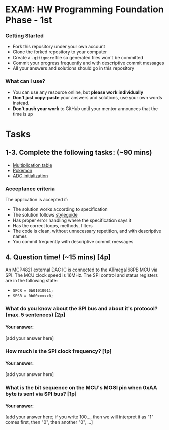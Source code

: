 # EXAM: HW Programming Foundation Phase - 1st

### Getting Started
 - Fork this repository under your own account
 - Clone the forked repository to your computer
 - Create a `.gitignore` file so generated files won't be committed
 - Commit your progress frequently and with descriptive commit messages
 - All your answers and solutions should go in this repository

### What can I use?
- You can use any resource online, but **please work individually**
- **Don't just copy-paste** your answers and solutions, use your own words instead.
- **Don't push your work** to GitHub until your mentor announces that the time is up

# Tasks
## 1-3. Complete the following tasks: (~90 mins)
- [Multiplication table](multiplication/algorithm.c)
- [Pokemon](pokemon/pokemon.c)
- [ADC initialization](ADC/init.c)

### Acceptance criteria
The application is accepted if:
- The solution works according to specification
- The solution follows [styleguide](https://github.com/greenfox-academy/totoro-syllabus/blob/master/STYLEGUIDE.md)
- Has proper error handling where the specification says it
- Has the correct loops, methods, filters
- The code is clean, without unnecessary repetition, and with descriptive names
- You commit frequently with descriptive commit messages

## 4. Question time! (~15 mins) [4p]

An MCP4821 external DAC IC is connected to the ATmega168PB MCU via SPI.
The MCU clock speed is 16MHz. The SPI control and status registers are in the following state:
- `SPCR = 0b01010011;`
- `SPSR = 0b00xxxxx0;`

### What do you know about the SPI bus and about it's protocol? (max. 5 sentences) [2p]
#### Your answer:
[add your answer here]

### How much is the SPI clock frequency? [1p]
#### Your answer:
[add your answer here]

### What is the bit sequence on the MCU's MOSI pin when 0xAA byte is sent via SPI bus? [1p]
#### Your answer:
[add your answer here; if you write 100..., then we will interpret it as "1" comes first, then "0", then another "0", ...]
